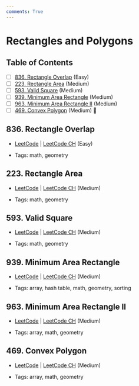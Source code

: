 ```yaml
---
comments: True
---
```


# Rectangles and Polygons

## Table of Contents

- [ ] [836. Rectangle Overlap](https://leetcode.cn/problems/rectangle-overlap/) (Easy)
- [ ] [223. Rectangle Area](https://leetcode.cn/problems/rectangle-area/) (Medium)
- [ ] [593. Valid Square](https://leetcode.cn/problems/valid-square/) (Medium)
- [ ] [939. Minimum Area Rectangle](https://leetcode.cn/problems/minimum-area-rectangle/) (Medium)
- [ ] [963. Minimum Area Rectangle II](https://leetcode.cn/problems/minimum-area-rectangle-ii/) (Medium)
- [ ] [469. Convex Polygon](https://leetcode.cn/problems/convex-polygon/) (Medium) 👑

## 836. Rectangle Overlap

-   [LeetCode](https://leetcode.com/problems/rectangle-overlap/) | [LeetCode CH](https://leetcode.cn/problems/rectangle-overlap/) (Easy)

-   Tags: math, geometry

## 223. Rectangle Area

-   [LeetCode](https://leetcode.com/problems/rectangle-area/) | [LeetCode CH](https://leetcode.cn/problems/rectangle-area/) (Medium)

-   Tags: math, geometry

## 593. Valid Square

-   [LeetCode](https://leetcode.com/problems/valid-square/) | [LeetCode CH](https://leetcode.cn/problems/valid-square/) (Medium)

-   Tags: math, geometry

## 939. Minimum Area Rectangle

-   [LeetCode](https://leetcode.com/problems/minimum-area-rectangle/) | [LeetCode CH](https://leetcode.cn/problems/minimum-area-rectangle/) (Medium)

-   Tags: array, hash table, math, geometry, sorting

## 963. Minimum Area Rectangle II

-   [LeetCode](https://leetcode.com/problems/minimum-area-rectangle-ii/) | [LeetCode CH](https://leetcode.cn/problems/minimum-area-rectangle-ii/) (Medium)

-   Tags: array, math, geometry

## 469. Convex Polygon

-   [LeetCode](https://leetcode.com/problems/convex-polygon/) | [LeetCode CH](https://leetcode.cn/problems/convex-polygon/) (Medium)

-   Tags: array, math, geometry
